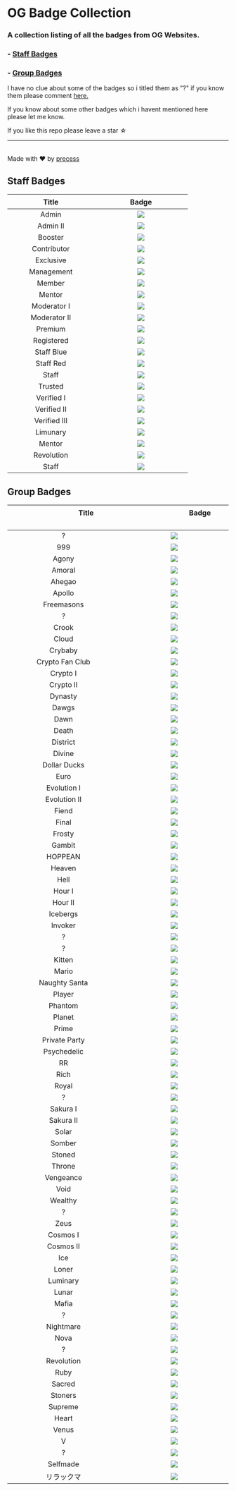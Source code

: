 <!--

Credits:

    - Precess - https://volted.cc | https://github.com/precess/ | Discord: OG#2624
    
    - GitHub: https://github.com/precess/OG-Badge-Collection
    
-->


# OG Badge Collection

### A collection listing of all the badges from OG Websites.

### - <a href="https://github.com/precess/OG-Badge-Collection/blob/main/README.md#staff-badges">Staff Badges</a>

### - <a href="https://github.com/precess/OG-Badge-Collection/blob/main/README.md#group-badges">Group Badges</a>

I have no clue about some of the badges so i titled them as "?" if you know them please comment <a href="https://github.com/precess/OG-Badges-Collection/discussions/1">here.</a> 

If you know about some other badges which i havent mentioned here please let me know.

If you like this repo please leave a star ☆

---------------------------------------

||
| --- |
Made with ❤ by <a href="https://github.com/precess">precess</a>


## Staff Badges

| ㅤㅤㅤㅤㅤTitleㅤㅤㅤㅤㅤ | ㅤㅤㅤㅤㅤBadgeㅤㅤㅤㅤㅤ |
| --- | --- |
| <div align="center"> Admin </div> | <div align="center"> <img  src="/images/Staff/admin.png"> </div> |
| <div align="center"> Admin II </div> | <div align="center"> <img  src="/images/Staff/admin-2.png"> </div> |
| <div align="center"> Booster </div> | <div align="center"> <img  src="/images/Staff/booster.gif"> </div> |
| <div align="center"> Contributor </div> | <div align="center"> <img  src="/images/Staff/contributor.png"> </div> |
| <div align="center"> Exclusive </div> | <div align="center"> <img  src="/images/Staff/exclusive.png"> </div> |
| <div align="center"> Management </div> | <div align="center"> <img  src="/images/Staff/management.png"> </div> |
| <div align="center"> Member </div> | <div align="center"> <img  src="/images/Staff/member.png"> </div> |
| <div align="center"> Mentor </div> | <div align="center"> <img  src="/images/Staff/mentor.png"> </div> |
| <div align="center"> Moderator I </div> | <div align="center"> <img  src="/images/Staff/moderator-1.png"> </div> |
| <div align="center"> Moderator II </div> | <div align="center"> <img  src="/images/Staff/Moderator-3.png"> </div> |
| <div align="center"> Premium </div> | <div align="center"> <img  src="/images/Staff/premium.png"> </div> |
| <div align="center"> Registered </div> | <div align="center"> <img  src="/images/Staff/registered.png"> </div> |
| <div align="center"> Staff Blue </div> | <div align="center"> <img  src="/images/Staff/staff-blue.png"> </div> |
| <div align="center"> Staff Red </div> | <div align="center"> <img  src="/images/Staff/staff-red.png"> </div> |
| <div align="center"> Staff </div> | <div align="center"> <img  src="/images/Staff/staff.png"> </div> |
| <div align="center"> Trusted </div> | <div align="center"> <img  src="/images/Staff/trusted.png"> </div> |
| <div align="center"> Verified I </div> | <div align="center"> <img  src="/images/Staff/verified.png"> </div> |
| <div align="center"> Verified II </div> | <div align="center"> <img  src="/images/Staff/verified-2.png"> </div> |
| <div align="center"> Verified III </div> | <div align="center"> <img  src="/images/Staff/verified-gg.png"> </div> |
| <div align="center"> Limunary </div> | <div align="center"> <img  src="/images/Staff/limunary-gg.png"> </div> |
| <div align="center"> Mentor </div> | <div align="center"> <img  src="/images/Staff/mentor-gg.png"> </div> |
| <div align="center"> Revolution </div> | <div align="center"> <img  src="/images/Staff/revolution-gg.png"> </div> |
| <div align="center"> Staff </div> | <div align="center"> <img  src="/images/Staff/staff-gg.png"> </div> |


## Group Badges

| ㅤㅤㅤㅤㅤㅤㅤㅤㅤㅤTitleㅤㅤㅤㅤㅤㅤㅤㅤㅤㅤ | ㅤㅤㅤㅤㅤㅤㅤㅤㅤㅤBadgeㅤㅤㅤㅤㅤㅤㅤㅤㅤㅤ |
| --- | --- |
| <div align="center"> ? </div> | <div align="center"> <img  src="/images/8x2Kw2G.png"> </div> |
| <div align="center"> 999 </div> | <div align="center"> <img  src="/images/999.png"> </div> |
| <div align="center"> Agony </div> | <div align="center"> <img  src="/images/Agony.gif"> </div> |
| <div align="center"> Amoral </div> | <div align="center"> <img  src="/images/amoral.png"> </div> |
| <div align="center"> Ahegao </div> | <div align="center"> <img  src="/images/Ahegao.png"> </div> |
| <div align="center"> Apollo </div> | <div align="center"> <img  src="/images/Apollo.png"> </div> |
| <div align="center"> Freemasons </div> | <div align="center"> <img  src="/images/B5DFsdY.png"> </div> |
| <div align="center"> ? </div> | <div align="center"> <img  src="/images/Boosters.gif"> </div> |
| <div align="center"> Crook </div> | <div align="center"> <img  src="/images/CROOK.png"> </div> |
| <div align="center"> Cloud </div> | <div align="center"> <img  src="/images/Cloud.png"> </div> |
| <div align="center"> Crybaby </div> | <div align="center"> <img  src="/images/Crybaby.png"> </div> |
| <div align="center"> Crypto Fan Club </div> | <div align="center"> <img  src="/images/Crypto-Fan-Club.png"> </div> |
| <div align="center"> Crypto I </div> | <div align="center"> <img  src="/images/Eth.png"> </div> |
| <div align="center"> Crypto II </div> | <div align="center"> <img  src="/images/Crypto.png"> </div> |
| <div align="center"> Dynasty </div> | <div align="center"> <img  src="/images/DYNASTY.png"> </div> |
| <div align="center"> Dawgs </div> | <div align="center"> <img  src="/images/Dawgs.gif"> </div> |
| <div align="center"> Dawn </div> | <div align="center"> <img  src="/images/Dawn.gif"> </div> |
| <div align="center"> Death </div> | <div align="center"> <img  src="/images/Death.png"> </div> |
| <div align="center"> District </div> | <div align="center"> <img  src="/images/District.png"> </div> |
| <div align="center"> Divine </div> | <div align="center"> <img  src="/images/Divine.png"> </div> |
| <div align="center"> Dollar Ducks </div> | <div align="center"> <img  src="/images/Dollar-Ducks.gif"> </div> |
| <div align="center"> Euro </div> | <div align="center"> <img  src="/images/Euro.png"> </div> |
| <div align="center"> Evolution I </div> | <div align="center"> <img  src="/images/Evolution.png"> </div> |
| <div align="center"> Evolution II </div> | <div align="center"> <img  src="/images/Evolution-2.png"> </div> |
| <div align="center"> Fiend </div> | <div align="center"> <img  src="/images/Fiend.png"> </div> |
| <div align="center"> Final </div> | <div align="center"> <img  src="/images/Final.png"> </div> |
| <div align="center"> Frosty </div> | <div align="center"> <img  src="/images/Frosty.gif"> </div> |
| <div align="center"> Gambit </div> | <div align="center"> <img  src="/images/Gambit.png"> </div> |
| <div align="center"> HOPPEAN </div> | <div align="center"> <img  src="/images/HOPPEAN.gif"> </div> |
| <div align="center"> Heaven </div> | <div align="center"> <img  src="/images/Heaven.png"> </div> |
| <div align="center"> Hell </div> | <div align="center"> <img  src="/images/Hell.png"> </div> |
| <div align="center"> Hour I </div> | <div align="center"> <img  src="/images/DNH0f1I.gif"> </div> |
| <div align="center"> Hour II </div> | <div align="center"> <img  src="/images/Hour.gif"> </div> |
| <div align="center"> Icebergs </div> | <div align="center"> <img  src="/images/Icebergs.png"> </div> |
| <div align="center"> Invoker </div> | <div align="center"> <img  src="/images/Invoker.png"> </div> |
| <div align="center"> ? </div> | <div align="center"> <img  src="/images/JSPaPI7.png"> </div> |
| <div align="center"> ? </div> | <div align="center"> <img  src="/images/JWSlawf.png"> </div> |
| <div align="center"> Kitten </div> | <div align="center"> <img  src="/images/Kitten.png"> </div> |
| <div align="center"> Mario </div> | <div align="center"> <img  src="/images/Mario.png"> </div> |
| <div align="center"> Naughty Santa </div> | <div align="center"> <img  src="/images/Naughty-Santa.gif"> </div> |
| <div align="center"> Player </div> | <div align="center"> <img  src="/images/PLAYER.png"> </div> |
| <div align="center"> Phantom </div> | <div align="center"> <img  src="/images/Phantom.png"> </div> |
| <div align="center"> Planet </div> | <div align="center"> <img  src="/images/Planet.png"> </div> |
| <div align="center"> Prime </div> | <div align="center"> <img  src="/images/Prime.png"> </div> |
| <div align="center"> Private Party </div> | <div align="center"> <img  src="/images/Private-Party.png"> </div> |
| <div align="center"> Psychedelic </div> | <div align="center"> <img  src="/images/Psychedelic.gif"> </div> |
| <div align="center"> RR </div> | <div align="center"> <img  src="/images/RR.gif"> </div> |
| <div align="center"> Rich </div> | <div align="center"> <img  src="/images/Rich.png"> </div> |
| <div align="center"> Royal </div> | <div align="center"> <img  src="/images/Royal.png"> </div> |
| <div align="center"> ? </div> | <div align="center"> <img  src="/images/SDY2f0Q.png"> </div> |
| <div align="center"> Sakura I </div> | <div align="center"> <img  src="/images/Sakura.png"> </div> |
| <div align="center"> Sakura II </div> | <div align="center"> <img  src="/images/Sakura-2.png"> </div> |
| <div align="center"> Solar </div> | <div align="center"> <img  src="/images/Solar.png"> </div> |
| <div align="center"> Somber </div> | <div align="center"> <img  src="/images/Somber.png"> </div> |
| <div align="center"> Stoned </div> | <div align="center"> <img  src="/images/Stoned.png"> </div> |
| <div align="center"> Throne </div> | <div align="center"> <img  src="/images/Throne.png"> </div> |
| <div align="center"> Vengeance </div> | <div align="center"> <img  src="/images/Vengeance.png"> </div> |
| <div align="center"> Void </div> | <div align="center"> <img  src="/images/Void.png"> </div> |
| <div align="center"> Wealthy </div> | <div align="center"> <img  src="/images/Wealthy.gif"> </div> |
| <div align="center"> ? </div> | <div align="center"> <img  src="/images/Xb5pzTW.png"> </div> |
| <div align="center"> Zeus </div> | <div align="center"> <img  src="/images/Zeus.png"> </div> |
| <div align="center"> Cosmos I </div> | <div align="center"> <img  src="/images/cosmos.gif"> </div> |
| <div align="center"> Cosmos II </div> | <div align="center"> <img  src="/images/cosmos-2.gif"> </div> |
| <div align="center"> Ice </div> | <div align="center"> <img  src="/images/ice.gif"> </div> |
| <div align="center"> Loner </div> | <div align="center"> <img  src="/images/loner.gif"> </div> |
| <div align="center"> Luminary </div> | <div align="center"> <img  src="/images/luminary.png"> </div> |
| <div align="center"> Lunar </div> | <div align="center"> <img  src="/images/lunar.gif"> </div> |
| <div align="center"> Mafia </div> | <div align="center"> <img  src="/images/mafia.gif"> </div> |
| <div align="center"> ? </div> | <div align="center"> <img  src="/images/melhuhg.gif"> </div> |
| <div align="center"> Nightmare </div> | <div align="center"> <img  src="/images/nightmare.gif"> </div> |
| <div align="center"> Nova </div> | <div align="center"> <img  src="/images/nova.gif"> </div> |
| <div align="center"> ? </div> | <div align="center"> <img  src="/images/on6DmRZ.gif"> </div> |
| <div align="center"> Revolution </div> | <div align="center"> <img  src="/images/revolution.png"> </div> |
| <div align="center"> Ruby </div> | <div align="center"> <img  src="/images/ruby.png"> </div> |
| <div align="center"> Sacred </div> | <div align="center"> <img  src="/images/sacred.png"> </div> |
| <div align="center"> Stoners </div> | <div align="center"> <img  src="/images/stoners.gif"> </div> |
| <div align="center"> Supreme </div> | <div align="center"> <img  src="/images/supreme.gif"> </div> |
| <div align="center"> Heart </div> | <div align="center"> <img  src="/images/ub-d.gif"> </div> |
| <div align="center"> Venus </div> | <div align="center"> <img  src="/images/venus.png"> </div> |
| <div align="center"> V </div> | <div align="center"> <img  src="/images/V.png"> </div> |
| <div align="center"> ? </div> | <div align="center"> <img  src="/images/yinandyang.png"> </div> |
| <div align="center"> Selfmade </div> | <div align="center"> <img  src="/images/SELFMADE.png"> </div> |
| <div align="center"> リラックマ </div> | <div align="center"> <img  src="/images/リラックマ.png"> </div> |
